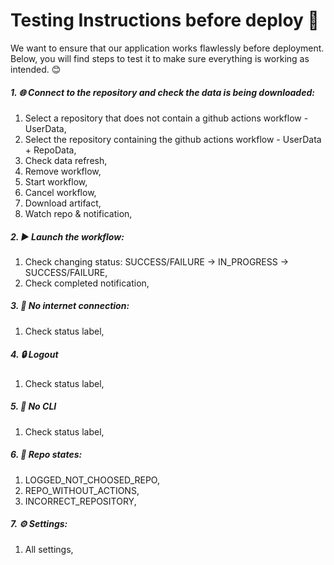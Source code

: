 # Testing Instructions before deploy 🧪

We want to ensure that our application works flawlessly before deployment. Below, you will find steps to test it to make sure everything is working as intended. 😊

##### 1. 🌐 Connect to the repository and check the data is being downloaded:
1. Select a repository that does not contain a github actions workflow - UserData,
2. Select the repository containing the github actions workflow        - UserData + RepoData,
3. Check data refresh,
4. Remove workflow,
5. Start workflow,
6. Cancel workflow,
7. Download artifact,
8. Watch repo & notification,

##### 2. ▶️ Launch the workflow:
1. Check changing status: SUCCESS/FAILURE -> IN_PROGRESS -> SUCCESS/FAILURE,
2. Check completed notification,

##### 3. 📵 No internet connection:
1. Check status label,

##### 4. 🔒 Logout
1. Check status label,

##### 5. 🧩 No CLI
1. Check status label,

##### 6. 🧮 Repo states:
1. LOGGED_NOT_CHOOSED_REPO,
2. REPO_WITHOUT_ACTIONS,
3. INCORRECT_REPOSITORY,

##### 7. ⚙️ Settings:
1. All settings,
